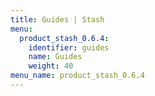 ```yaml
---
title: Guides | Stash
menu:
  product_stash_0.6.4:
    identifier: guides
    name: Guides
    weight: 40
menu_name: product_stash_0.6.4
---
```

